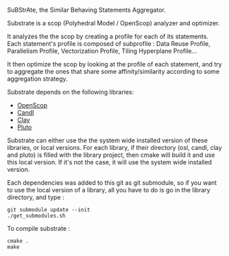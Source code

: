 SuBStrAte, the Similar Behaving Statements Aggregator.

Substrate is a scop (Polyhedral Model / OpenScop) analyzer and optimizer.

It analyzes the the scop by creating a profile for each of its statements.
Each statement's profile is composed of subprofile : Data Reuse Profile, Parallelism Profile, Vectorization Profile, Tiling Hyperplane Profile...

It then optimize the scop by looking at the profile of each statement, and try to aggregate the ones that share some affinity/similarity according to some aggregation strategy.

Substrate depends on the following libraries:
- [OpenScop](https://github.com/periscop/openscop)
- [Candl](https://github.com/periscop/candl)
- [Clay](https://github.com/periscop/clay)
- [Pluto](http://repo.or.cz/w/pluto.git)

Substrate can either use the the system wide installed version of these libraries, or local versions.
For each library, if their directory (osl, candl, clay and pluto) is filled with the library project, then cmake will build it and use this local version. If it's not the case, it will use the system wide installed version.

Each dependencies was added to this git as git submodule, so if you want to use the local version of a library, all you have to do is go in the library directory, and type :
```
git submodule update --init
./get_submodules.sh
```

To compile substrate :
```
cmake .
make
```
